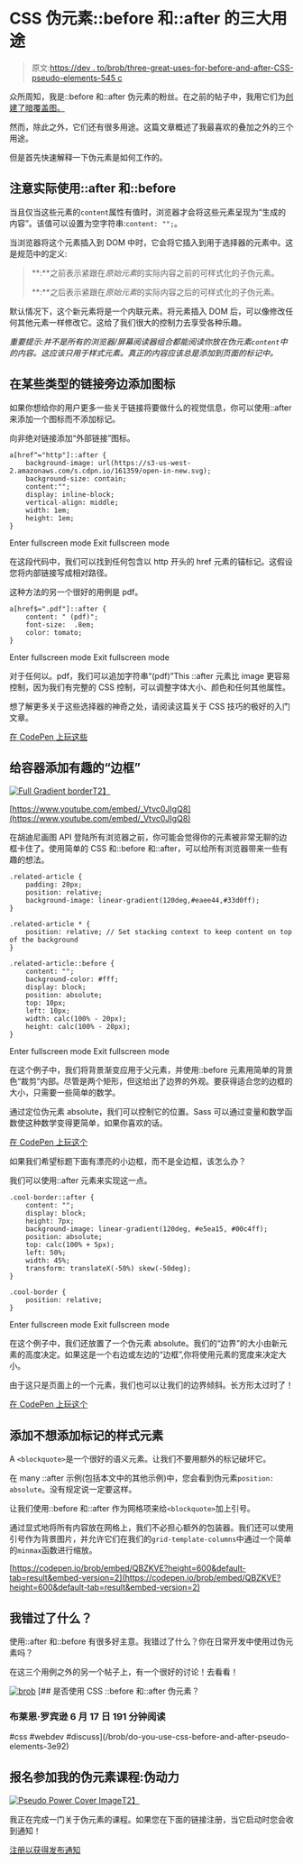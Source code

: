 # CSS 伪元素::before 和::after 的三大用途

> 原文:[https://dev . to/brob/three-great-uses-for-before-and-after-CSS-pseudo-elements-545 c](https://dev.to/brob/three-great-uses-for-the-before-and-after-css-pseudo-elements-545c)

众所周知，我是::before 和::after 伪元素的粉丝。在之前的帖子中，我用它们为[创建了暗覆盖图。](https://bryanlrobinson.com/blog/2018/04/30/how-to-css-after-elements-for-background-overlays/)

然而，除此之外，它们还有很多用途。这篇文章概述了我最喜欢的叠加之外的三个用途。

但是首先快速解释一下伪元素是如何工作的。

## 注意实际使用::after 和::before

当且仅当这些元素的`content`属性有值时，浏览器才会将这些元素呈现为“生成的内容”。该值可以设置为空字符串:`content: "";`。

当浏览器将这个元素插入到 DOM 中时，它会将它插入到用于选择器的元素中。这是规范中的定义:

> **:**之前表示紧跟在*原始元素*的实际内容之前的可样式化的子伪元素。
> 
> **:**之后表示紧跟在*原始元素*的实际内容之后的可样式化的子伪元素。

默认情况下，这个新元素将是一个内联元素。将元素插入 DOM 后，可以像修改任何其他元素一样修改它。这给了我们很大的控制力去享受各种乐趣。

*重要提示:并不是所有的浏览器/屏幕阅读器组合都能阅读你放在伪元素`content`中的内容。这应该只用于样式元素。真正的内容应该总是添加到页面的标记中。*

## 在某些类型的链接旁边添加图标

如果你想给你的用户更多一些关于链接将要做什么的视觉信息，你可以使用::after 来添加一个图标而不添加标记。

向非绝对链接添加“外部链接”图标。

```
a[href^="http"]::after {
    background-image: url(https://s3-us-west-2.amazonaws.com/s.cdpn.io/161359/open-in-new.svg);
    background-size: contain;
    content:"";
    display: inline-block;
    vertical-align: middle;
    width: 1em;
    height: 1em;
} 
```

Enter fullscreen mode Exit fullscreen mode

在这段代码中，我们可以找到任何包含以 http 开头的 href 元素的锚标记。这假设您将内部链接写成相对路径。

这种方法的另一个很好的用例是 pdf。

```
a[href$=".pdf"]::after {
    content: " (pdf)";
    font-size:  .8em;
    color: tomato;
} 
```

Enter fullscreen mode Exit fullscreen mode

对于任何以。pdf，我们可以追加字符串“(pdf)”This ::after 元素比 image 更容易控制，因为我们有完整的 CSS 控制，可以调整字体大小、颜色和任何其他属性。

想了解更多关于这些选择器的神奇之处，请阅读这篇关于 CSS 技巧的极好的入门文章。

[在 CodePen 上玩这些](https://codepen.io/brob/pen/zLJRjQ?editors=1100)

## 给容器添加有趣的“边框”

[![Full Gradient border](../Images/7565020de573e368c4d06a9d28ecccb5.png)T2】](https://res.cloudinary.com/practicaldev/image/fetch/s--0qAAmMgN--/c_limit%2Cf_auto%2Cfl_progressive%2Cq_auto%2Cw_880/https://bryanlrobinson.com/images/pseudo-element-full-border.png)

[https://www.youtube.com/embed/_Vtvc0JIgQ8](https://www.youtube.com/embed/_Vtvc0JIgQ8)

在胡迪尼画图 API 登陆所有浏览器之前，你可能会觉得你的元素被非常无聊的边框卡住了。使用简单的 CSS 和::before 和::after，可以给所有浏览器带来一些有趣的想法。

```
.related-article {  
    padding: 20px;
    position: relative;
    background-image: linear-gradient(120deg,#eaee44,#33d0ff);
}

.related-article * {
    position: relative; // Set stacking context to keep content on top of the background
}

.related-article::before {
    content: "";
    background-color: #fff;
    display: block;
    position: absolute;
    top: 10px;
    left: 10px;
    width: calc(100% - 20px);
    height: calc(100% - 20px);
} 
```

Enter fullscreen mode Exit fullscreen mode

在这个例子中，我们将背景渐变应用于父元素，并使用::before 元素用简单的背景色“裁剪”内部。尽管是两个矩形，但这给出了边界的外观。要获得适合您的边框的大小，只需要一些简单的数学。

通过定位伪元素 absolute，我们可以控制它的位置。Sass 可以通过变量和数学函数使这种数学变得更简单，如果你喜欢的话。

[在 CodePen 上玩这个](https://codepen.io/brob/pen/JBmKqN?editors=1100)

如果我们希望标题下面有漂亮的小边框，而不是全边框，该怎么办？

我们可以使用::after 元素来实现这一点。

```
.cool-border::after {
    content: "";
    display: block;
    height: 7px;
    background-image: linear-gradient(120deg, #e5ea15, #00c4ff);
    position: absolute;
    top: calc(100% + 5px);
    left: 50%;
    width: 45%;
    transform: translateX(-50%) skew(-50deg);
}

.cool-border {
    position: relative;
} 
```

Enter fullscreen mode Exit fullscreen mode

在这个例子中，我们还放置了一个伪元素 absolute。我们的“边界”的大小由新元素的高度决定。如果这是一个右边或左边的“边框”,你将使用元素的宽度来决定大小。

由于这只是页面上的一个元素，我们也可以让我们的边界倾斜。长方形太过时了！

[在 CodePen 上玩这个](https://codepen.io/brob/pen/jpawRd?editors=1100)

## 添加不想添加标记的样式元素

A `<blockquote>`是一个很好的语义元素。让我们不要用额外的标记破坏它。

在 many ::after 示例(包括本文中的其他示例)中，您会看到伪元素`position: absolute`。没有规定说一定要这样。

让我们使用::before 和::after 作为网格项来给`<blockquote>`加上引号。

通过显式地将所有内容放在网格上，我们不必担心额外的包装器。我们还可以使用引号作为背景图片，并允许它们在我们的`grid-template-columns`中通过一个简单的`minmax`函数进行缩放。

[https://codepen.io/brob/embed/QBZKVE?height=600&default-tab=result&embed-version=2](https://codepen.io/brob/embed/QBZKVE?height=600&default-tab=result&embed-version=2)

## 我错过了什么？

使用::after 和::before 有很多好主意。我错过了什么？你在日常开发中使用过伪元素吗？

在这三个用例之外的另一个帖子上，有一个很好的讨论！去看看！

[![brob](../Images/5b5e9de500cf76ddabb094a375b16a68.png)](/brob) [## 是否使用 CSS ::before 和::after 伪元素？

### 布莱恩·罗宾逊 6 月 17 日 191 分钟阅读

#css #webdev #discuss](/brob/do-you-use-css-before-and-after-pseudo-elements-3e92)

## 报名参加我的伪元素课程:伪动力

[![Pseudo Power Cover Image](../Images/8095fc79943448ba448ef9ede4aa48ce.png)T2】](https://res.cloudinary.com/practicaldev/image/fetch/s--lw2zS3kS--/c_limit%2Cf_auto%2Cfl_progressive%2Cq_auto%2Cw_880/https://d31ezp3r8jwmks.cloudfront.net/variants/aftsVnPtM1cNc1m5M3bBrEm9/d2e337a4f6900f8d0798c596eb0607a8e0c2fbddb6a7ab7afcd60009c119d4c7)

我正在完成一门关于伪元素的课程。如果您在下面的链接注册，当它启动时您会收到通知！

[注册以获得发布通知](https://store.codecontemporary.com/pseudo-power-using-the-powerful-css-before-and-after-pseudo-elements)